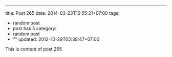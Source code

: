 ---
title: Post 265
date: 2014-03-23T16:55:21+07:00
tags:
  - random post
  - post has 5
category:
  - random post
  - ""
updated: 2012-10-29T05:39:47+07:00

This is content of post 265